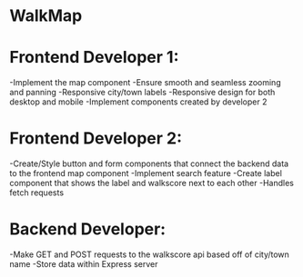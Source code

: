 # WalkMap

# Frontend Developer 1:
-Implement the map component
-Ensure smooth and seamless zooming and panning
-Responsive city/town labels
-Responsive design for both desktop and mobile
-Implement components created by developer 2

# Frontend Developer 2:
-Create/Style button and form components that connect the backend data to the frontend map component
-Implement search feature
-Create label component that shows the label and walkscore next to each other
-Handles fetch requests

# Backend Developer:
-Make GET and POST requests to the walkscore api based off of city/town name
-Store data within Express server 

